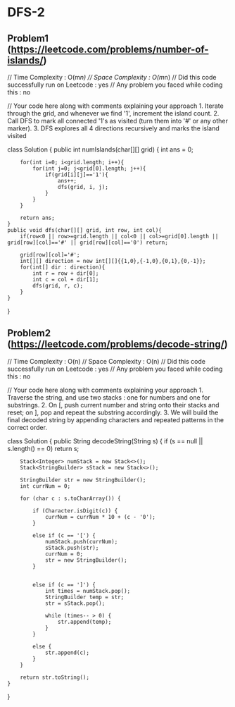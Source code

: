 # DFS-2

## Problem1 (https://leetcode.com/problems/number-of-islands/)
// Time Complexity : O(m*n)
// Space Complexity : O(m*n)
// Did this code successfully run on Leetcode : yes
// Any problem you faced while coding this : no


// Your code here along with comments explaining your approach
	1.	Iterate through the grid, and whenever we find '1', increment the island count.
	2.	Call DFS to mark all connected '1's as visited (turn them into '#' or any other marker).
	3.	DFS explores all 4 directions recursively and marks the island visited

class Solution {
    public int numIslands(char[][] grid) {
        int ans = 0;

        for(int i=0; i<grid.length; i++){
            for(int j=0; j<grid[0].length; j++){
                if(grid[i][j]=='1'){
                    ans++;
                    dfs(grid, i, j);
                }
            }
        }

        return ans;
    }
    public void dfs(char[][] grid, int row, int col){
        if(row<0 || row>=grid.length || col<0 || col>=grid[0].length || grid[row][col]=='#' || grid[row][col]=='0') return;

        grid[row][col]='#';
        int[][] direction = new int[][]{{1,0},{-1,0},{0,1},{0,-1}};
        for(int[] dir : direction){
            int r = row + dir[0];
            int c = col + dir[1];
            dfs(grid, r, c);
        }
    }
}

## Problem2 (https://leetcode.com/problems/decode-string/)
// Time Complexity : O(n)
// Space Complexity : O(n)
// Did this code successfully run on Leetcode : yes
// Any problem you faced while coding this : no


// Your code here along with comments explaining your approach
	1.	Traverse the string, and use two stacks : one for numbers and one for substrings.
	2.	On [, push current number and string onto their stacks and reset; on ], pop and repeat the substring accordingly.
	3.	We will build the final decoded string by appending characters and repeated patterns in the correct order.

class Solution {
    public String decodeString(String s) {
        if (s == null || s.length() == 0) return s;

        Stack<Integer> numStack = new Stack<>();
        Stack<StringBuilder> sStack = new Stack<>();

        StringBuilder str = new StringBuilder();
        int currNum = 0;

        for (char c : s.toCharArray()) {
            
            if (Character.isDigit(c)) {
                currNum = currNum * 10 + (c - '0');
            }

            else if (c == '[') {
                numStack.push(currNum);
                sStack.push(str);
                currNum = 0;
                str = new StringBuilder();
            }


            else if (c == ']') {
                int times = numStack.pop();
                StringBuilder temp = str;
                str = sStack.pop();

                while (times-- > 0) {
                    str.append(temp);
                }
            }

            else {
                str.append(c);
            }
        }

        return str.toString();
    }
}